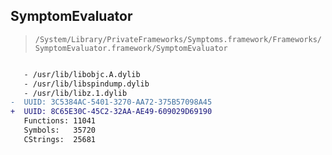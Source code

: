 ## SymptomEvaluator

> `/System/Library/PrivateFrameworks/Symptoms.framework/Frameworks/SymptomEvaluator.framework/SymptomEvaluator`

```diff

   - /usr/lib/libobjc.A.dylib
   - /usr/lib/libspindump.dylib
   - /usr/lib/libz.1.dylib
-  UUID: 3C5384AC-5401-3270-AA72-375B57098A45
+  UUID: 8C65E30C-45C2-32AA-AE49-609029D69190
   Functions: 11041
   Symbols:   35720
   CStrings:  25681

```
